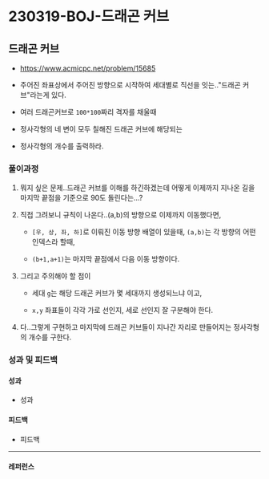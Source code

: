 # 230319-BOJ-드래곤 커브

## 드래곤 커브

- https://www.acmicpc.net/problem/15685

- 주어진 좌표상에서 주어진 방향으로 시작하여 세대별로 직선을 잇는.."드래곤 커브"라는게 있다.

- 여러 드래곤커브로 `100*100`짜리 격자를 채울때

- 정사각형의 네 변이 모두 칠해진 드래곤 커브에 해당되는 

- 정사각형의 개수를 출력하라.

### 풀이과정

1. 뭐지 싶은 문제..드래곤 커브를 이해를 하긴하겠는데 어떻게 이제까지 지나온 길을 마지막 끝점을 기준으로 90도 돌린다는...?

2. 직접 그려보니 규칙이 나온다..(a,b)의 방향으로 이제까지 이동했다면,
   
   - `[우, 상, 좌, 하]`로 이뤄진 이동 방향 배열이 있을때, `(a,b)`는 각 방향의 어떤 인덱스라 할때,
   
   - `(b+1,a+1)`는 마지막 끝점에서 다음 이동 방향이다.

3. 그리고 주의해야 할 점이
   
   - 세대 `g`는 해당 드래곤 커브가 몇 세대까지 생성되느냐 이고,
   
   - `x,y` 좌표들이 각각 가로 선인지, 세로 선인지 잘 구분해야 한다.

4. 다..그렇게 구현하고 마지막에 드래곤 커브들이 지나간 자리로 만들어지는 정사각형의 개수를 구한다.

### 성과 및 피드백

#### 성과

- 성과

#### 피드백

- 피드백

--- 

#### 레퍼런스

> 
